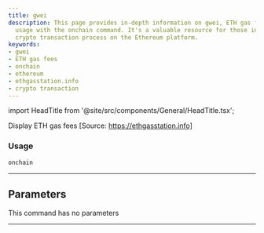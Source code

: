 ```yaml
---
title: gwei
description: This page provides in-depth information on gwei, ETH gas fees, and their
  usage with the onchain command. It's a valuable resource for those involved in the
  crypto transaction process on the Ethereum platform.
keywords:
- gwei
- ETH gas fees
- onchain
- ethereum
- ethgasstation.info
- crypto transaction
---
```


import HeadTitle from '@site/src/components/General/HeadTitle.tsx';

<HeadTitle title="gwei - Onchain - Crypto - Reference | OpenBB Terminal Docs" />

Display ETH gas fees [Source: https://ethgasstation.info]

### Usage

```python
onchain
```

---

## Parameters

This command has no parameters


---
